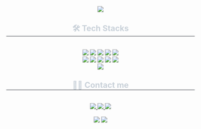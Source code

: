 <div align="center">
    <img src="https://capsule-render.vercel.app/api?type=slice&color=0:ffdbf5,100:e1f3fe&height=240&text=Hello%20Yeseo%20world❤️‍🔥&animation=scaleIn&fontColor=a6a8ce&fontSize=60" />
</div>

<div align="center">
    <h2 style="border-bottom: 1px solid #21262d; color: #c9d1d9;"> 🛠️ Tech Stacks </h2> <br> 
    <div style="margin: 0 auto; text-align: center;" align= "center">
        <img src="https://img.shields.io/badge/Android-3DDC84?style=flat-square&logo=Android&logoColor=white" />
        <img src="https://img.shields.io/badge/C-A8B9CC?style=flat-square&logo=C&logoColor=white" />
        <img src="https://img.shields.io/badge/Github-181717?style=flat-square&logo=Github&logoColor=white" />
        <img src="https://img.shields.io/badge/Python-3776AB?style=flat-square&logo=Python&logoColor=white" />
        <img src="https://img.shields.io/badge/React-61DAFB?style=flat-square&logo=React&logoColor=white" />
        <br/>
        <img src="https://img.shields.io/badge/HTML5-E34F26?style=flat-square&logo=HTML5&logoColor=white" />
        <img src="https://img.shields.io/badge/Java-007396?style=flat-square&logo=Java&logoColor=white" />
        <img src="https://img.shields.io/badge/Javascript-F7DF1E?style=flat-square&logo=Javascript&logoColor=white" />
        <img src="https://img.shields.io/badge/MySQL-4479A1?style=flat-square&logo=MySQL&logoColor=white" />
        <img src="https://img.shields.io/badge/Spring Boot-6DB33F?style=flat-square&logo=Spring Boot&logoColor=white"/>
        <br/>
        <img src="https://img.shields.io/badge/CSS3-1572B6?style=flat-square&logo=CSS3&logoColor=white" />
    </div>
</div>

<div align="center">
    <h2 style="border-bottom: 1px solid #21262d; color: #c9d1d9;"> 🧑‍💻 Contact me </h2> <br> 
    <div align="center">
        <a href="https://www.instagram.com/ye_seo_0852/">
            <img src="https://img.shields.io/badge/Instagram-E4405F?style=flat-square&logo=Instagram&logoColor=white" />
        </a>
        <a href="https://velog.io/@yeseo_052/posts">
            <img src="https://img.shields.io/badge/Velog-20C997?style=flat-square&logo=Velog&logoColor=white" />
        </a>
        <a href="mailto:5252yeseo@gmail.com">
            <img src="https://img.shields.io/badge/Gmail-EA4335?style=flat-square&logo=Gmail&logoColor=white" />
        </a>
    </div>  
    <br> 
</div>

<div align="center">
    <img src="https://github-readme-stats.vercel.app/api?username=Yeseo0502&show_icons=true&theme=calm_pink" />
    <img src="https://github-readme-stats.vercel.app/api/top-langs/?username=Yeseo0502&layout=compact" />
</div>
